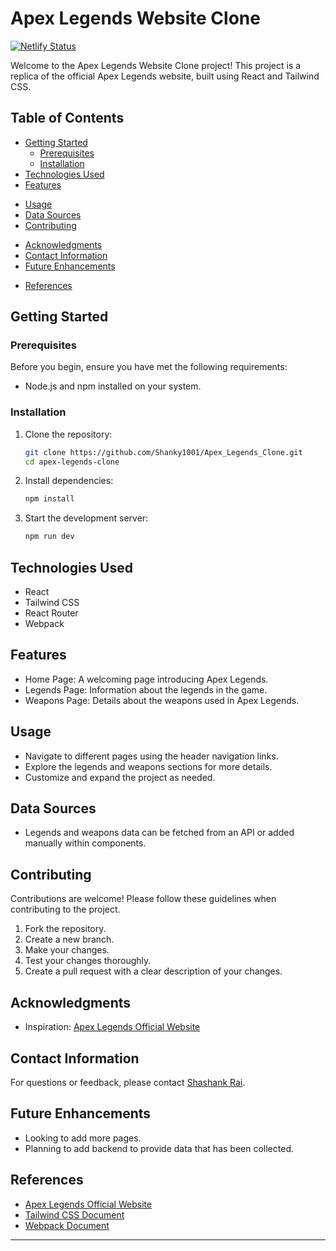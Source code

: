 # Apex Legends Website Clone

[![Netlify Status](https://api.netlify.com/api/v1/badges/3e9330b7-90e8-43d0-931d-6331619ecc2b/deploy-status)](https://apex-legends-clone.netlify.app/)

<!-- ![Project Demo](demo.gif) -->

Welcome to the Apex Legends Website Clone project! This project is a replica of the official Apex Legends website, built using React and Tailwind CSS.

## Table of Contents

- [Getting Started](#getting-started)
  - [Prerequisites](#prerequisites)
  - [Installation](#installation)
- [Technologies Used](#technologies-used)
- [Features](#features)
<!-- - [Folder Structure](#folder-structure) -->
- [Usage](#usage)
- [Data Sources](#data-sources)
- [Contributing](#contributing)
<!-- - [License](#license) -->
- [Acknowledgments](#acknowledgments)
- [Contact Information](#contact-information)
- [Future Enhancements](#future-enhancements)
<!-- - [Contributors](#contributors) -->
- [References](#references)

## Getting Started

### Prerequisites

Before you begin, ensure you have met the following requirements:

- Node.js and npm installed on your system.

### Installation

1. Clone the repository:

   ```bash
   git clone https://github.com/Shanky1001/Apex_Legends_Clone.git
   cd apex-legends-clone
   ```

2. Install dependencies:

   ```bash
   npm install
   ```

3. Start the development server:

   ```bash
   npm run dev
   ```

## Technologies Used

- React
- Tailwind CSS
- React Router
- Webpack

## Features

- Home Page: A welcoming page introducing Apex Legends.
- Legends Page: Information about the legends in the game.
- Weapons Page: Details about the weapons used in Apex Legends.

<!-- ## Folder Structure

```
apex-legends-clone/
├── src/
│   ├── components/
│   │   ├── Header.js
│   │   ├── Home.js
│   │   ├── Legends.js
│   │   ├── Weapons.js
│   │   ├── Footer.js
│   ├── App.js
│   ├── index.js
├── public/
├── package.json
├── README.md
├── ...
``` -->

## Usage

- Navigate to different pages using the header navigation links.
- Explore the legends and weapons sections for more details.
- Customize and expand the project as needed.

## Data Sources

- Legends and weapons data can be fetched from an API or added manually within components.

## Contributing

Contributions are welcome! Please follow these guidelines when contributing to the project.

1. Fork the repository.
2. Create a new branch.
3. Make your changes.
4. Test your changes thoroughly.
5. Create a pull request with a clear description of your changes.

## Acknowledgments

- Inspiration: [Apex Legends Official Website](https://www.ea.com/games/apex-legends)

## Contact Information

For questions or feedback, please contact [Shashank Rai](mailto:shashank.rai2808@gmail.com).

## Future Enhancements

- Looking to add more pages.
- Planning to add backend to provide data that has been collected.

<!-- ## Contributors

- List project contributors here. -->


## References

- [Apex Legends Official Website](https://www.ea.com/games/apex-legends)
- [Tailwind CSS Document](https://tailwindcss.com/docs/installation)
- [Webpack Document](https://webpack.js.org/)
---